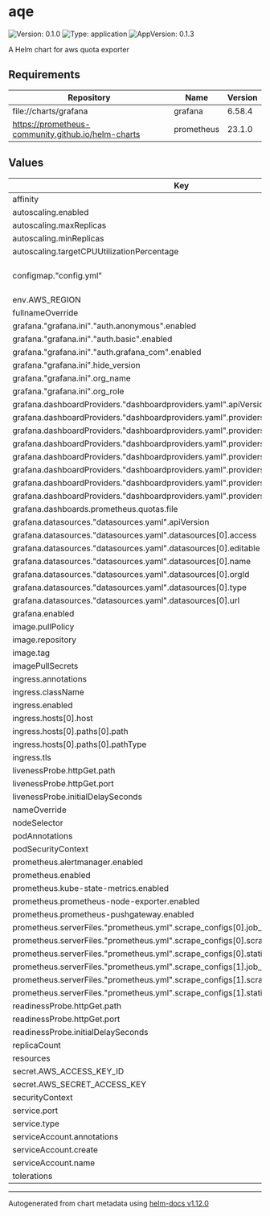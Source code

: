 # aqe

![Version: 0.1.0](https://img.shields.io/badge/Version-0.1.0-informational?style=flat-square) ![Type: application](https://img.shields.io/badge/Type-application-informational?style=flat-square) ![AppVersion: 0.1.3](https://img.shields.io/badge/AppVersion-0.1.3-informational?style=flat-square)

A Helm chart for aws quota exporter

## Requirements

| Repository | Name | Version |
|------------|------|---------|
| file://charts/grafana | grafana | 6.58.4 |
| https://prometheus-community.github.io/helm-charts | prometheus | 23.1.0 |

## Values

| Key | Type | Default | Description |
|-----|------|---------|-------------|
| affinity | object | `{}` |  |
| autoscaling.enabled | bool | `false` |  |
| autoscaling.maxReplicas | int | `100` |  |
| autoscaling.minReplicas | int | `1` |  |
| autoscaling.targetCPUUtilizationPercentage | int | `80` |  |
| configmap."config.yml" | string | `"jobs:\n  - serviceCode: lambda\n    regions:\n      - us-west-1\n      - us-east-1\n  - serviceCode: cloudformation\n    regions:\n      - us-west-1\n      - us-east-1\n"` |  |
| env.AWS_REGION | string | `"us-west-1"` |  |
| fullnameOverride | string | `""` |  |
| grafana."grafana.ini"."auth.anonymous".enabled | bool | `true` |  |
| grafana."grafana.ini"."auth.basic".enabled | bool | `false` |  |
| grafana."grafana.ini"."auth.grafana_com".enabled | bool | `false` |  |
| grafana."grafana.ini".hide_version | bool | `true` |  |
| grafana."grafana.ini".org_name | bool | `true` |  |
| grafana."grafana.ini".org_role | string | `"Admin"` |  |
| grafana.dashboardProviders."dashboardproviders.yaml".apiVersion | int | `1` |  |
| grafana.dashboardProviders."dashboardproviders.yaml".providers[0].disableDeletion | bool | `false` |  |
| grafana.dashboardProviders."dashboardproviders.yaml".providers[0].editable | bool | `true` |  |
| grafana.dashboardProviders."dashboardproviders.yaml".providers[0].folder | string | `""` |  |
| grafana.dashboardProviders."dashboardproviders.yaml".providers[0].name | string | `"prometheus"` |  |
| grafana.dashboardProviders."dashboardproviders.yaml".providers[0].options.path | string | `"/var/lib/grafana/dashboards/prometheus"` |  |
| grafana.dashboardProviders."dashboardproviders.yaml".providers[0].orgId | int | `1` |  |
| grafana.dashboardProviders."dashboardproviders.yaml".providers[0].type | string | `"file"` |  |
| grafana.dashboards.prometheus.quotas.file | string | `"dashboards/quotas.json"` |  |
| grafana.datasources."datasources.yaml".apiVersion | int | `1` |  |
| grafana.datasources."datasources.yaml".datasources[0].access | string | `"proxy"` |  |
| grafana.datasources."datasources.yaml".datasources[0].editable | bool | `true` |  |
| grafana.datasources."datasources.yaml".datasources[0].name | string | `"prometheus"` |  |
| grafana.datasources."datasources.yaml".datasources[0].orgId | int | `1` |  |
| grafana.datasources."datasources.yaml".datasources[0].type | string | `"prometheus"` |  |
| grafana.datasources."datasources.yaml".datasources[0].url | string | `"http://prometheus.default.svc.cluster.local:9090"` |  |
| grafana.enabled | bool | `true` |  |
| image.pullPolicy | string | `"IfNotPresent"` |  |
| image.repository | string | `"ugwuanyi/aqe"` |  |
| image.tag | string | `"latest"` |  |
| imagePullSecrets | list | `[]` |  |
| ingress.annotations | object | `{}` |  |
| ingress.className | string | `""` |  |
| ingress.enabled | bool | `false` |  |
| ingress.hosts[0].host | string | `"aqe.chart.emylincon.com"` |  |
| ingress.hosts[0].paths[0].path | string | `"/"` |  |
| ingress.hosts[0].paths[0].pathType | string | `"Prefix"` |  |
| ingress.tls | list | `[]` |  |
| livenessProbe.httpGet.path | string | `"/"` |  |
| livenessProbe.httpGet.port | string | `"http"` |  |
| livenessProbe.initialDelaySeconds | int | `60` |  |
| nameOverride | string | `""` |  |
| nodeSelector | object | `{}` |  |
| podAnnotations | object | `{}` |  |
| podSecurityContext | object | `{}` |  |
| prometheus.alertmanager.enabled | bool | `false` |  |
| prometheus.enabled | bool | `true` |  |
| prometheus.kube-state-metrics.enabled | bool | `false` |  |
| prometheus.prometheus-node-exporter.enabled | bool | `false` |  |
| prometheus.prometheus-pushgateway.enabled | bool | `false` |  |
| prometheus.serverFiles."prometheus.yml".scrape_configs[0].job_name | string | `"prometheus"` |  |
| prometheus.serverFiles."prometheus.yml".scrape_configs[0].scrape_interval | string | `"5s"` |  |
| prometheus.serverFiles."prometheus.yml".scrape_configs[0].static_configs[0].targets[0] | string | `"localhost:9090"` |  |
| prometheus.serverFiles."prometheus.yml".scrape_configs[1].job_name | string | `"aws_quota_exporter"` |  |
| prometheus.serverFiles."prometheus.yml".scrape_configs[1].scrape_interval | string | `"15s"` |  |
| prometheus.serverFiles."prometheus.yml".scrape_configs[1].static_configs[0].targets[0] | string | `"aqe.default.svc.cluster.local:10100"` |  |
| readinessProbe.httpGet.path | string | `"/"` |  |
| readinessProbe.httpGet.port | string | `"http"` |  |
| readinessProbe.initialDelaySeconds | int | `60` |  |
| replicaCount | int | `1` |  |
| resources | object | `{}` |  |
| secret.AWS_ACCESS_KEY_ID | string | `""` |  |
| secret.AWS_SECRET_ACCESS_KEY | string | `""` |  |
| securityContext | object | `{}` |  |
| service.port | int | `10100` |  |
| service.type | string | `"ClusterIP"` |  |
| serviceAccount.annotations | object | `{}` |  |
| serviceAccount.create | bool | `false` |  |
| serviceAccount.name | string | `""` |  |
| tolerations | list | `[]` |  |

----------------------------------------------
Autogenerated from chart metadata using [helm-docs v1.12.0](https://github.com/norwoodj/helm-docs/releases/v1.12.0)
